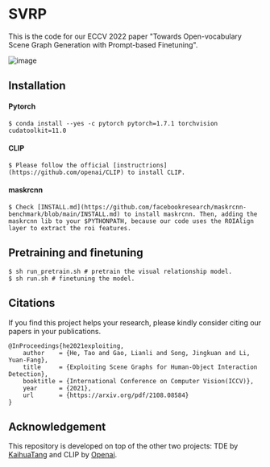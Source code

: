 # SVRP

This is the code for our ECCV 2022 paper "Towards Open-vocabulary Scene Graph Generation with Prompt-based Finetuning".

![image](https://github.com/ht014/svrp//master/frame.png)
## Installation
#### Pytorch
```
$ conda install --yes -c pytorch pytorch=1.7.1 torchvision cudatoolkit=11.0
```
#### CLIP
```
$ Please follow the official [instructrions](https://github.com/openai/CLIP) to install CLIP.
```
#### maskrcnn
```
$ Check [INSTALL.md](https://github.com/facebookresearch/maskrcnn-benchmark/blob/main/INSTALL.md) to install maskrcnn. Then, adding the maskrcnn lib to your $PYTHONPATH, because our code uses the ROIAlign layer to extract the roi features.
```
## Pretraining and finetuning
```
$ sh run_pretrain.sh # pretrain the visual relationship model. 
$ sh run.sh # finetuning the model.
```
## Citations

If you find this project helps your research, please kindly consider citing our papers in your publications.

```
@InProceedings{he2021exploiting,
    author    = {He, Tao and Gao, Lianli and Song, Jingkuan and Li, Yuan-Fang},
    title     = {Exploiting Scene Graphs for Human-Object Interaction Detection},
    booktitle = {International Conference on Computer Vision(ICCV)},
    year      = {2021},
    url       = {https://arxiv.org/pdf/2108.08584}
}
```
## Acknowledgement

This repository is developed on top of the other two projects: TDE by [KaihuaTang](https://github.com/KaihuaTang/Scene-Graph-Benchmark.pytorch) and CLIP by [Openai](https://github.com/openai/CLIP). 
